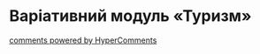<div id="hypercomments_widget" class="js-hypercomments-widget invisible"></div>

Варіативний модуль «Туризм»
=============================



<div class="js-hypercomments-container">
    <a href="http://hypercomments.com" class="hc-link" title="comments widget">comments powered by HyperComments</a>
</div>